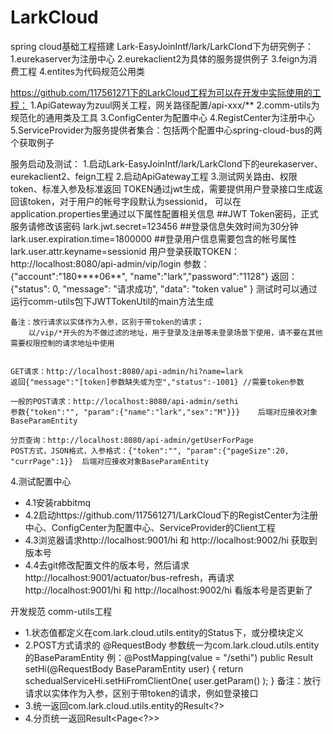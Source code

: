 # LarkCloud
spring cloud基础工程搭建
Lark-EasyJoinIntf/lark/LarkClond下为研究例子：
1.eurekaserver为注册中心
2.eurekaclient2为具体的服务提供例子
3.feign为消费工程
4.entites为代码规范公用类



https://github.com/117561271下的LarkCloud工程为可以在开发中实际使用的工程：
1.ApiGateway为zuul网关工程，网关路径配置/api-xxx/**
2.comm-utils为规范化的通用类及工具
3.ConfigCenter为配置中心
4.RegistCenter为注册中心
5.ServiceProvider为服务提供者集合：包括两个配置中心spring-cloud-bus的两个获取例子

服务启动及测试：
1.启动Lark-EasyJoinIntf/lark/LarkClond下的eurekaserver、eurekaclient2、feign工程
2.启动ApiGateway工程
3.测试网关路由、权限token、标准入参及标准返回
    TOKEN通过jwt生成，需要提供用户登录接口生成返回该token，对于用户的帐号字段默认为sessionid，
    可以在application.properties里通过以下属性配置相关信息
        ##JWT Token密码，正式服务请修改该密码
        lark.jwt.secret=123456
        ##登录信息失效时间为30分钟
        lark.user.expiration.time=1800000
        ##登录用户信息需要包含的帐号属性
		lark.user.attr.keyname=sessionid
	用户登录获取TOKEN：http://localhost:8080/api-admin/vip/login
        参数：{"account":"180****06**", "name":"lark","password":"1128"}
        返回：{"status": 0,
               "message": "请求成功",
               "data": "token value" }
	测试时可以通过运行comm-utils包下JWTTokenUtil的main方法生成

	备注：放行请求以实体作为入参，区别于带token的请求；
	    以/vip/*开头的为不做过滤的地址，用于登录及注册等未登录场景下使用，请不要在其他需要权限控制的请求地址中使用


	GET请求：http://localhost:8080/api-admin/hi?name=lark
	返回{"message":"[token]参数缺失或为空","status":-1001} //需要token参数

	一般的POST请求：http://localhost:8080/api-admin/sethi
	参数{"token":"", "param":{"name":"lark","sex":"M"}}}    后端对应接收对象BaseParamEntity

	分页查询：http://localhost:8080/api-admin/getUserForPage
	POST方式，JSON格式，入参格式：{"token":"", "param":{"pageSize":20, "currPage":1}}  后端对应接收对象BaseParamEntity
	

	
4.测试配置中心
- 4.1安装rabbitmq
- 4.2启动https://github.com/117561271/LarkCloud下的RegistCenter为注册中心、ConfigCenter为配置中心、ServiceProvider的Client工程
- 4.3浏览器请求http://localhost:9001/hi 和 http://localhost:9002/hi 获取到版本号
- 4.4去git修改配置文件的版本号，然后请求http://localhost:9001/actuator/bus-refresh，再请求http://localhost:9001/hi 和 http://localhost:9002/hi 看版本号是否更新了
	
	
开发规范
comm-utils工程
- 1.状态值都定义在com.lark.cloud.utils.entity的Status下，或分模块定义
- 2.POST方式请求的 @RequestBody 参数统一为com.lark.cloud.utils.entity的BaseParamEntity
	例：@PostMapping(value = "/sethi")
	        public Result<UserInfo> setHi(@RequestBody BaseParamEntity<UserInfo> user) {
	            return schedualServiceHi.setHiFromClientOne( user.getParam() );
	       }
	  备注：放行请求以实体作为入参，区别于带token的请求，例如登录接口
- 3.统一返回com.lark.cloud.utils.entity的Result<?>
- 4.分页统一返回Result<Page<?>>
